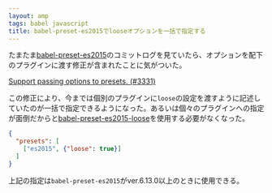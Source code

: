 ```yaml
---
layout: amp
tags: babel javascript
title: babel-preset-es2015でlooseオプションを一括で指定する
---
```

たまたま[babel-preset-es2015](https://github.com/babel/babel/tree/master/packages/babel-preset-es2015)のコミットログを見ていたら、オプションを配下のプラグインに渡す修正が含まれたことに気がついた。

[Support passing options to presets. (#3331)](https://github.com/babel/babel/commit/897f553dc7c6194f6dd788d0a1921d71c2c692d1)

この修正により、今までは個別のプラグインに`loose`の設定を渡すように記述していたのが一括で指定できるようになった。あるいは個々のプラグインへの指定が面倒だからと[babel-preset-es2015-loose](https://github.com/bkonkle/babel-preset-es2015-loose)を使用する必要がなくなった。

```json
{
  "presets": [
    ["es2015", {"loose": true}]
  ]
}
```

上記の指定は`babel-preset-es2015`がver.6.13.0以上のときに使用できる。
